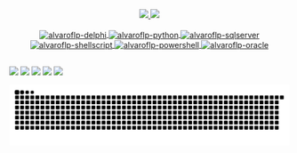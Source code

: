 <div align="center">
  <a href="https://github.com/alvaroflp">
  <img height="180em" src="https://github-readme-stats.vercel.app/api?username=alvaroflp&show_icons=true&theme=merko&include_all_commits=true&count_private=true"/>
  <img height="180em" src="https://github-readme-stats.vercel.app/api/top-langs/?username=alvaroflp&layout=compact&langs_count=7&theme=merko"/>
</div>
  
<div align="center" style="display: inline_block"><br>
  <img align="center" alt="alvaroflp-delphi" height="40" width="40" src="https://img.icons8.com/color/50/000000/delphi-ide.png">
  <img align="center" alt="alvaroflp-python" height="40" width="40" src="https://img.icons8.com/color/48/000000/python--v1.png">
  <img align="center" alt="alvaroflp-sqlserver" height="40" width="40" src="https://img.icons8.com/color/48/000000/microsoft-sql-server.png">
  <img align="center" alt="alvaroflp-shellscript" height="40" width="40" src="https://img.icons8.com/fluency/48/000000/linux-terminal.png"/>
  <img align="center" alt="alvaroflp-powershell" height="40" width="40" src="https://img.icons8.com/color/48/000000/powershell.png"/>
  <img align="center" alt="alvaroflp-oracle" height="40" width="40" src="https://img.icons8.com/color/48/000000/oracle-logo.png">
  </div>
  
  ##
  
<div> 
  <a href="https://instagram.com/alvaroflp" target="_blank"><img src="https://img.shields.io/badge/-Instagram-%23E4405F?style=for-the-badge&logo=instagram&logoColor=white"     target="_blank"></a>
  <a href="mailto:alvaroflp@outlook.com"><img src="https://img.shields.io/badge/Microsoft_Outlook-0078D4?style=for-the-badge&logo=microsoft-outlook&logoColor=white"></a>
  <a href="https://github.com/alvaroflp"><img src="https://img.shields.io/badge/GitHub-100000?style=for-the-badge&logo=github&logoColor=white"></a>
  <a href="https://www.linkedin.com/in/alvaroflp" target="_blank"><img src="https://img.shields.io/badge/-LinkedIn-%230077B5?style=for-the-badge&logo=linkedin&logoColor=white" target="_blank"></a> 
  <a href="https://open.spotify.com/playlist/4Sh1PkxL3o82fsbdvbEBHv?si=e0b3302f18794f02"><img src="https://img.shields.io/badge/Spotify-1ED760?&style=for-the-badge&logo=spotify&logoColor=white"></a>
  
![Snake animation](https://github.com/alvaroflp/alvaroflp/blob/output/github-contribution-grid-snake.svg)
</div>

